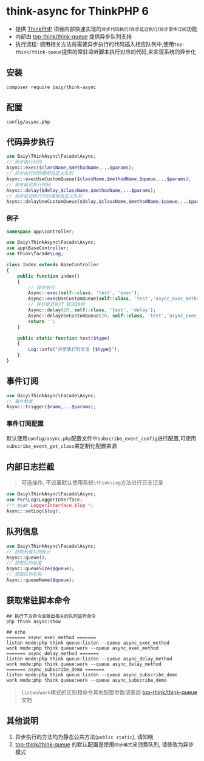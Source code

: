 # think-async for ThinkPHP 6

* 提供 [ThinkPHP](https://github.com/top-think/think) 项目内部快速实现的`异步代码执行`/`异步延迟执行`/`异步事件订阅`功能
* 内部由 [top-think/think-queue](https://github.com/top-think/think-queue) 提供异步队列支持
* 执行流程: 调用相关方法将需要异步执行的代码插入相应队列中,使用`top-think/think-queue`提供的常驻监听脚本执行对应的代码,来实现系统的异步化

## 安装

```
composer require baiy/think-async
```

## 配置

```
config/async.php
```

## 代码异步执行

```php
use Baiy\ThinkAsync\Facade\Async;
// 异步执行代码
Async::exec($className,$methodName,...$params);
// 异步执行代码使用自定义队列
Async::execUseCustomQueue($className,$methodName,$queue,...$params);
// 异步延迟执行代码
Async::delay($delay,$className,$methodName,...$params);
// 异步延迟执行代码使用自定义队列
Async::delayUseCustomQueue($delay,$className,$methodName,$queue,...$params);
```
### 例子
```php
namespace app\controller;

use Baiy\ThinkAsync\Facade\Async;
use app\BaseController;
use think\facade\Log;

class Index extends BaseController
{
    public function index()
    {
        // 异步执行
        Async::exec(self::class, 'test', 'exec');
        Async::execUseCustomQueue(self::class, 'test','async_exec_method_custom', 'exec');
        // 异步延迟执行 延迟20秒
        Async::delay(20, self::class, 'test', 'delay');
        Async::delayUseCustomQueue(20, self::class, 'test','async_exec_method_custom', 'delay');
        return '';
    }

    public static function test($type)
    {
        Log::info("异步执行的方法 {$type}");
    }
}

```

## 事件订阅

```php
use Baiy\ThinkAsync\Facade\Async;
// 事件触发
Async::trigger($name,...$params);
```

### 事件订阅配置

默认使用`config/async.php`配置文件中`subscribe_event_config`进行配置,可使用`subscribe_event_get_class`来定制化配置来源

## 内部日志拦截
> 可选操作, 不设置默认使用系统`\think\Log`方法进行日志记录

```php
use Baiy\ThinkAsync\Facade\Async;
use Psr\Log\LoggerInterface;
/** @var LoggerInterface $log */
Async::setLog($log);
```

## 队列信息
```php
use Baiy\ThinkAsync\Facade\Async;
// 获取所有队列标示
Async::queue();
// 获取队列长度
Async::queueSize($queue);
// 获取队列名称
Async::queueName($queue);
```

## 获取常驻脚本命令
```
## 执行下方命令会输出相关的队列监听命令
php think async:show

## echo
======= async_exec_method =======
listen mode:php think queue:listen --queue async_exec_method
work mode:php think queue:work --queue async_exec_method
======= async_delay_method =======
listen mode:php think queue:listen --queue async_delay_method
work mode:php think queue:work --queue async_delay_method
======= async_subscribe_demo =======
listen mode:php think queue:listen --queue async_subscribe_demo
work mode:php think queue:work --queue async_subscribe_demo
```
> `listen`/`work`模式的区别和命令其他配置参数请查阅 [top-think/think-queue](https://github.com/top-think/think-queue) 文档

## 其他说明
1. 异步执行的方法均为静态公共方法(`public static`), 请知晓
2. [top-think/think-queue](https://github.com/top-think/think-queue) 的默认配置是使用`同步模式`来消费队列, 请修改为异步模式